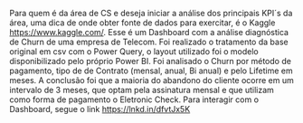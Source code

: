 Para quem é da área de CS e deseja iniciar a análise dos principais KPI´s da área, uma dica de onde obter fonte de dados para exercitar, é o Kaggle https://www.kaggle.com/. Esse é um Dashboard com a análise diagnóstica de Churn de uma empresa de Telecom. Foi realizado o tratamento da base original em csv com o Power Query, o layout utilizado foi o modelo disponibilizado pelo próprio Power BI. Foi analisado o Churn por método de pagamento, tipo de de Contrato (mensal, anual, Bi anual) e pelo Lifetime em meses. A conclusão foi que a maioria do abandono do cliente ocorre em um intervalo de 3 meses, que optam pela assinatura mensal e que utilizam como forma de pagamento o Eletronic Check. Para interagir com o Dashboard, segue o link https://lnkd.in/dfvtJx5K

